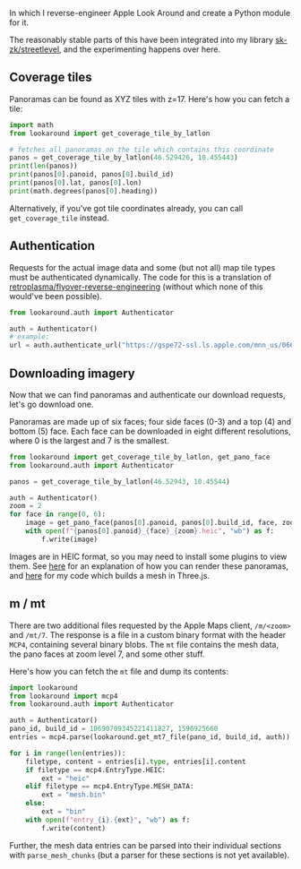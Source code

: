 In which I reverse-engineer Apple Look Around and create a Python module for it.

The reasonably stable parts of this have been integrated into my library [sk-zk/streetlevel](https://github.com/sk-zk/streetlevel/), and the experimenting happens over here.

## Coverage tiles
Panoramas can be found as XYZ tiles with z=17. Here's how you can fetch a tile:

```python
import math
from lookaround import get_coverage_tile_by_latlon

# fetches all panoramas on the tile which contains this coordinate
panos = get_coverage_tile_by_latlon(46.529426, 10.455443)
print(len(panos))
print(panos[0].panoid, panos[0].build_id)
print(panos[0].lat, panos[0].lon)
print(math.degrees(panos[0].heading))
```

Alternatively, if you've got tile coordinates already, you can call `get_coverage_tile` instead.

## Authentication
Requests for the actual image data and some (but not all) map tile types must be authenticated dynamically.
The code for this is a translation of [retroplasma/flyover-reverse-engineering](https://github.com/retroplasma/flyover-reverse-engineering) (without which
none of this would've been possible).

```python
from lookaround.auth import Authenticator

auth = Authenticator()
# example:
url = auth.authenticate_url("https://gspe72-ssl.ls.apple.com/mnn_us/0665/1337/7609/6445/9400/1095101453/t/0/2")
```

## Downloading imagery
Now that we can find panoramas and authenticate our download requests, let's go download one.

Panoramas are made up of six faces; four side faces (0-3) and a top (4) and bottom (5) face.
Each face can be downloaded in eight different resolutions, where 0 is the largest and 7 is the smallest.

```python
from lookaround import get_coverage_tile_by_latlon, get_pano_face
from lookaround.auth import Authenticator

panos = get_coverage_tile_by_latlon(46.52943, 10.45544)

auth = Authenticator()
zoom = 2
for face in range(0, 6):
    image = get_pano_face(panos[0].panoid, panos[0].build_id, face, zoom, auth)
    with open(f"{panos[0].panoid}_{face}_{zoom}.heic", "wb") as f:
        f.write(image)
```

Images are in HEIC format, so you may need to install some plugins to view them. See [here](https://streetlevel.readthedocs.io/en/v0.6.5/streetlevel.lookaround.html)
for an explanation of how you can render these panoramas, and [here](https://github.com/sk-zk/lookaround-map/blob/main/js/viewer/LookaroundAdapter.js#L145)
for my code which builds a mesh in Three.js.

## m / mt
There are two additional files requested by the Apple Maps client, `/m/<zoom>` and `/mt/7`.
The response is a file in a custom binary format with the header `MCP4`, containing several binary blobs.
The `mt` file contains the mesh data, the pano faces at zoom level 7, and some other stuff.

Here's how you can fetch the `mt` file and dump its contents:

```python
import lookaround
from lookaround import mcp4
from lookaround.auth import Authenticator

auth = Authenticator()
pano_id, build_id = 10690709345221411827, 1596925660
entries = mcp4.parse(lookaround.get_mt7_file(pano_id, build_id, auth))

for i in range(len(entries)):
    filetype, content = entries[i].type, entries[i].content
    if filetype == mcp4.EntryType.HEIC:
        ext = "heic"
    elif filetype == mcp4.EntryType.MESH_DATA:
        ext = "mesh.bin"
    else:
        ext = "bin"
    with open(f"entry_{i}.{ext}", "wb") as f:
        f.write(content)
```

Further, the mesh data entries can be parsed into their individual sections with `parse_mesh_chunks`
(but a parser for these sections is not yet available).
